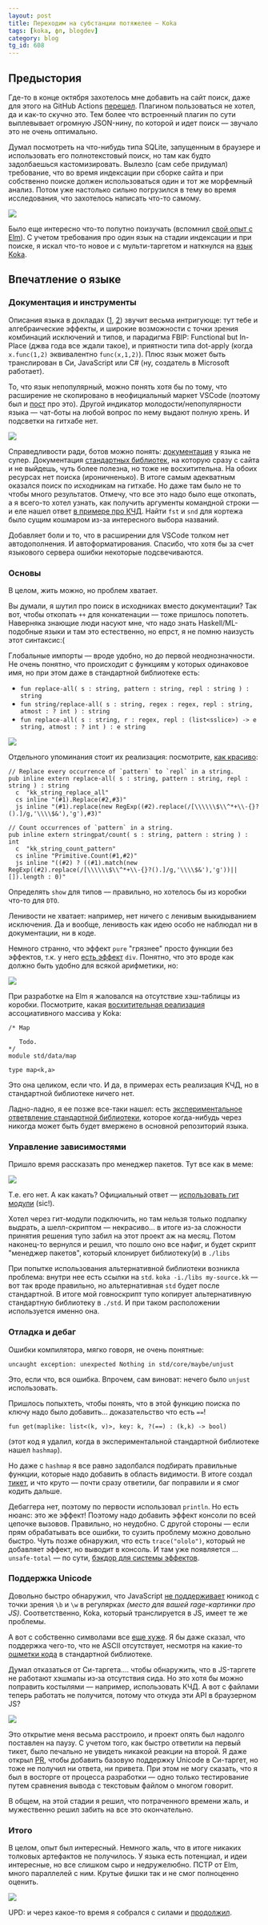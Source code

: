 ```yaml
---
layout: post
title: Переходим на субстанции потяжелее — Koka
tags: [koka, фп, blogdev]
category: blog
tg_id: 608
---
```

## Предыстория

Где-то в конце октября захотелось мне добавить на сайт поиск, даже для этого на GitHub Actions [перешел](/2024/10/29/migrate-gh-pages-to-actions.html).
Плагином пользоваться не хотел, да и как-то скучно это.
Тем более что встроенный плагин по сути выплевывает огромную JSON-нину, по которой и идет поиск — звучало это не очень оптимально.

Думал посмотреть на что-нибудь типа SQLite, запущенным в браузере и использовать его полнотекстовый поиск, но там как будто задолбаешься кастомизировать.
Вылезло (сам себе придумал) требование, что во время индексации при сборке сайта и при собственно поиске должен использоваться один и тот же морфемный анализ.
Потом уже настолько сильно погрузился в тему во время исследования, что захотелось написать что-то самому.

![](/assets/images/blog-development.png)

Было еще интересно что-то попутно поизучать (вспомнил [свой опыт с Elm](/2022/03/07/profunctor-rating-elm.html)).
С учетом требования про один язык на стадии индексации и при поиске, я искал что-то новое и с мульти-таргетом и наткнулся на [язык Koka](https://koka-lang.github.io).

## Впечатление о языке

### Документация и инструменты

Описания языка в докладах ([1](https://www.youtube.com/watch?v=A8dpmhXdjyw), [2](https://www.youtube.com/watch?v=6OFhD_mHtKA)) звучит весьма интригующе: тут тебе и алгебраические эффекты, и широкие возможности с точки зрения комбинаций исключений и типов, и парадигма FBIP: Functional but In-Place (джва года все ждали такое), и приятности типа dot-apply (когда `x.func(1,2)` эквивалентно `func(x,1,2)`).
Плюс язык может быть транслирован в Си, JavaScript или C# (ну, создатель в Microsoft работает).

То, что язык непопулярный, можно понять хотя бы по тому, что расширение не скопировано в неофициальный маркет VSCode (поэтому был и [пост](/2024/11/12/vscodium.html) про это).
Другой индикатор молодости/непопулярности языка — чат-боты на любой вопрос по нему выдают полную хрень.
И подсветки на гитхабе нет.

![](/assets/images/koka-perfection.png)

Справедливости ради, ботов можно понять: [документация](https://koka-lang.github.io/koka/doc/book.html) у языка не супер.
Документация [стандартных библиотек](https://koka-lang.github.io/koka/doc/toc.html), на которую сразу с сайта и не выйдешь, чуть более полезна, но тоже не восхитительна.
На обоих ресурсах нет поиска (ироничненько).
В итоге самым адекватным оказался поиск по исходникам на гитхабе.
Но даже там было не то чтобы много результатов.
Отмечу, что все это надо было еще откопать, а я всего-то хотел узнать, как получить аргументы командной строки — и еле нашел ответ [в примере про КЧД](https://github.com/koka-lang/koka/blob/89f4664bcd3e274a9922bceb17fa5c89112ff3ec/samples/basic/rbtree.kk#L108).
Найти `fst` и `snd` для кортежа было сущим кошмаром из-за интересного выбора названий.

Добавляет боли и то, что в расширении для VSCode толком нет автодополнения.
И автоформатирования.
Спасибо, что хотя бы за счет языкового сервера ошибки некоторые подсвечиваются.

### Основы

В целом, жить можно, но проблем хватает.

Вы думали, я шутил про поиск в исходниках вместо документации?
Так вот, чтобы откопать `++` для конкатенации — тоже пришлось попотеть.
Наверняка знающие люди насуют мне, что надо знать Haskell/ML-подобные языки и там это естественно, но епрст, я не помню наизусть этот синтаксис:(

Глобальные импорты — вроде удобно, но до первой неоднозначности.
Не очень понятно, что происходит с функциям у которых одинаковое имя, но при этом даже в стандартной библиотеке есть:
* `fun replace-all( s : string, pattern : string, repl : string ) : string`
* `fun string/replace-all( s : string, regex : regex, repl : string, atmost : ? int ) : string`
* `fun replace-all( s : string, r : regex, repl : (list<sslice>) -> e string, atmost : ? int ) : e string`

![](/assets/images/spidey-similar.png)

Отдельного упоминания стоит их реализация: посмотрите, [как красиво](https://koka-lang.github.io/koka/doc/std_core_string-source.html#replace_all):
```koka
// Replace every occurrence of `pattern` to `repl` in a string.
pub inline extern replace-all( s : string, pattern : string, repl : string ) : string
  c  "kk_string_replace_all"
  cs inline "(#1).Replace(#2,#3)"
  js inline "(#1).replace(new RegExp((#2).replace(/[\\\\\\$\\^*+\\-{}?().]/g,'\\\\$&'),'g'),#3)"

// Count occurrences of `pattern` in a string.
pub inline extern stringpat/count( s : string, pattern : string ) : int
  c  "kk_string_count_pattern"
  cs inline "Primitive.Count(#1,#2)"
  js inline "((#2) ? ((#1).match(new RegExp((#2).replace(/[\\\\\\$\\^*+\\-{}?().]/g,'\\\\$&'),'g'))||[]).length : 0)"
```

Определять `show` для типов — правильно, но хотелось бы из коробки что-то для `DTO`.

Ленивости не хватает: например, нет ничего с ленивым выкидыванием исключения.
Да и вообще, ленивость как идею особо не наблюдал ни в документации, ни в коде.

Немного странно, что эффект `pure` "грязнее" просто функции без эффектов, т.к. у него [есть эффект](https://koka-lang.github.io/koka/doc/std_core.html#type_space_pure) `div`.
Понятно, что это вроде как должно быть удобно для всякой арифметики, но:

![](/assets/images/koka-effect.png)

При разработке на Elm я жаловался на отсутствие хэш-таблицы из коробки.
Посмотрите, какая [восхитительная реализация](https://github.com/koka-lang/koka/blob/21089c158ef19dbecf0a3d934a04b8ecbff20125/lib/std/data/map.kk#L9) ассоциативного массива у Koka:
```koka
/* Map

   Todo.
*/
module std/data/map

type map<k,a>
```
Это она целиком, если что.
И да, в примерах есть реализация КЧД, но в стандартной библиотеке ничего нет.

Ладно-ладно, я ее позже все-таки нашел: есть [экспериментальное ответвление стандартной библиотеки](https://github.com/koka-community/std), которое когда-нибудь через никогда может быть будет вмержено в основной репозиторий языка.

### Управление зависимостями

Пришло время рассказать про менеджер пакетов.
Тут все как в меме:

![](/assets/images/fp_langs_package_manager.jpg)

Т.е. его нет.
А как какать?
Официальный ответ — [использовать гит модули](https://github.com/koka-lang/koka/issues/31) (sic!).

Хотел через гит-модули подключить, но там нельзя только подпапку выдрать, а шелл-скриптом — некрасиво... в итоге из-за сложности принятия решения тупо забил на этот проект аж на месяц.
Потом наконец-то вернулся и решил, что пошло оно все нафиг, и будет скрипт "менеджер пакетов", который клонирует библиотеку(и) в `./libs`

При попытке использования альтернативной библиотеки возникла проблема: внутри нее есть ссылки на `std`.
`koka -i./libs my-source.kk` — вот так вроде правильно, но альтернативная `std` будет после стандартной.
В итоге мой говноскрипт тупо копирует альтернативную стандартную библиотеку в `./std`.
И при таком расположении используется именно она.

### Отладка и дебаг

Ошибки компилятора, мягко говоря, не очень понятные:
```
uncaught exception: unexpected Nothing in std/core/maybe/unjust
```
Это, если что, вся ошибка.
Впрочем, сам виноват: нечего было `unjust` использовать.

Пришлось попыхтеть, чтобы понять, что в этой функцию поиска по ключу надо было добавить... доказательство что есть `==`!
```koka
fun get(maplike: list<(k, v)>, key: k, ?(==) : (k,k) -> bool)
```
(этот код я удалил, когда в экспериментальной стандартной библиотеке нашел `hashmap`).

Но даже с `hashmap` я все равно задолбался подбирать правильные функции, которые надо добавить в область видимости.
В итоге создал [тикет](https://github.com/koka-lang/koka/issues/613), и что круто — почти сразу ответили, баг поправили и я смог кодить дальше.

Дебаггера нет, поэтому по первости использовал `println`.
Но есть нюанс: это же эффект!
Поэтому надо добавить эффект консоли по всей цепочке вызовов.
Правильно, но неудобно.
С другой стороны — если прям обрабатывать все ошибки, то сузить проблему можно довольно быстро.
Чуть позже обнаружил, что есть `trace("ololo")`, который не добавляет эффект, но выводит в консоль.
И там уже появляется ... `unsafe-total` — по сути, [бэкдор для системы эффектов](https://koka-lang.github.io/koka/doc/std_core_unsafe.html#unsafe_total).

### Поддержка Unicode

Довольно быстро обнаружил, что JavaScript [не поддерживает](https://stackoverflow.com/questions/10590098/javascript-regexp-word-boundaries-unicode-characters) юникод с точки зрения `\b` и `\w` в регулярках *(место для вашей rage-картинки про JS)*.
Соответственно, Koka, который транслируется в JS, имеет те же проблемы.

А вот с собственно символами все [еще хуже](https://github.com/koka-lang/koka/issues/659).
Я бы даже сказал, что поддержка чего-то, что не ASCII отсутствует, несмотря на какие-то [ошметки кода](https://github.com/koka-lang/koka/blob/dev/lib/std/text/unicode.kk) в стандартной библиотеке.

Думал отказаться от Си-таргета.... чтобы обнаружить, что в JS-таргете не работают хэшмапы из‑за отсутствия сида.
Но это хотя бы можно поправить костылями — например, использовать КЧД.
А вот с файлами теперь работать не получится, потому что откуда эти API в браузерном JS?

![](/assets/images/harold.png)

Это открытие меня весьма расстроило, и проект опять был надолго поставлен на паузу.
С учетом того, как быстро ответили на первый тикет, было печально не увидеть никакой реакции на второй.
Я даже открыл [PR](https://github.com/koka-lang/koka/pull/674), чтобы добавить базовую поддержку Unicode в Cи-таргет, но тоже не получил ни ответа, ни привета.
При этом не могу сказать, что я был в восторге от процесса разработки — одно только тестирование путем сравнения вывода с текстовым файлом о многом говорит.

В общем, на этой стадии я решил, что потраченного времени жаль, и мужественно решил забить на все это окончательно.

### Итого

В целом, опыт был интересный.
Немного жаль, что в итоге никаких толковых артефактов не получилось.
У языка есть потенциал, и идеи интересные, но все слишком сыро и недружелюбно.
ПСТР от Elm, много параллелей с ним.
Крутые фишки так и не смог полноценно оценить.

![](/assets/images/koka-build-software.jpg)

UPD: и через какое-то время я собрался с силами и [продолжил](/2025/07/23/koka-search.html).
